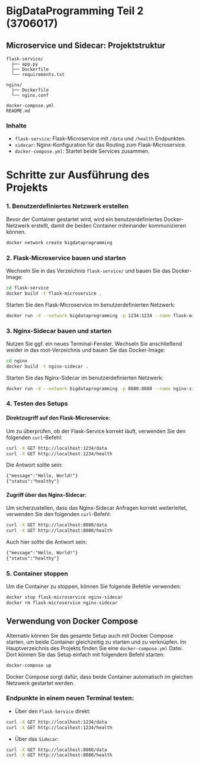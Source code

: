 # BigDataProgramming Teil 2 (3706017)
## Microservice und Sidecar: Projektstruktur
```
flask-service/
  ├── app.py
  ├── Dockerfile
  └── requirements.txt

nginx/
  ├── Dockerfile
  └── nginx.conf

docker-compose.yml
README.md
```

### Inhalte
- `flask-service`: Flask-Microservice mit `/data` und `/health` Endpunkten.
- `sidecar`: Nginx-Konfiguration für das Routing zum Flask-Microservice.
- `docker-compose.yml`: Startet beide Services zusammen.

# Schritte zur Ausführung des Projekts

### 1. Benutzerdefiniertes Netzwerk erstellen
Bevor der Container gestartet wird, wird ein benutzerdefiniertes Docker-Netzwerk erstellt,
damit die beiden Container miteinander kommunizieren können.

```bash
docker network create bigdataprogramming
```

### 2. Flask-Microservice bauen und starten
Wechseln Sie in das Verzeichnis `flask-service/` und bauen Sie das Docker-Image:

```bash
cd flask-service
docker build -t flask-microservice .
```

Starten Sie den Flask-Microservice im benutzerdefinierten Netzwerk:

```bash
docker run -d --network bigdataprogramming -p 1234:1234 --name flask-microservice flask-microservice
```

### 3. Nginx-Sidecar bauen und starten
Nutzen Sie ggf. ein neues Terminal-Fenster. Wechseln Sie anschließend weider in das root-Verzeichnis und bauen Sie das Docker-Image:

```bash
cd nginx
docker build -t nginx-sidecar .
```

Starten Sie das Nginx-Sidecar im benutzerdefinierten Netzwerk:

```bash
docker run -d --network bigdataprogramming -p 8080:8080 --name nginx-sidecar nginx-sidecar
```

### 4. Testen des Setups

#### Direktzugriff auf den Flask-Microservice:
Um zu überprüfen, ob der Flask-Service korrekt läuft, verwenden Sie den folgenden `curl`-Befehl:

```bash
curl -X GET http://localhost:1234/data
curl -X GET http://localhost:1234/health
```

Die Antwort sollte sein:
```md
{"message":"Hello, World!"}
{"status":"healthy"}
```

#### Zugriff über das Nginx-Sidecar:
Um sicherzustellen, dass das Nginx-Sidecar Anfragen korrekt weiterleitet, verwenden Sie den folgenden `curl`-Befehl:

```bash
curl -X GET http://localhost:8080/data
curl -X GET http://localhost:8080/health
```

Auch hier sollte die Antwort sein:
```md
{"message":"Hello, World!"}
{"status":"healthy"}
```
    
### 5. Container stoppen
Um die Container zu stoppen, können Sie folgende Befehle verwenden:

```bash
docker stop flask-microservice nginx-sidecar
docker rm flask-microservice nginx-sidecar
```

## Verwendung von Docker Compose
Alternativ können Sie das gesamte Setup auch mit Docker Compose starten,
um beide Container gleichzeitig zu starten und zu verknüpfen.
Im Hauptverzeichnis des Projekts finden Sie eine `docker-compose.yml` Datei.
Dort können Sie das Setup einfach mit folgendem Befehl starten:

```bash
docker-compose up
```

Docker Compose sorgt dafür, dass beide Container automatisch im gleichen Netzwerk gestartet werden.

### Endpunkte in einem neuen Terminal testen:<br>
- Über den `Flask-Service` direkt:
```bash
curl -X GET http://localhost:1234/data
curl -X GET http://localhost:1234/health
```

- Über das `Sidecar`:
```bash
curl -X GET http://localhost:8080/data
curl -X GET http://localhost:8080/health
```